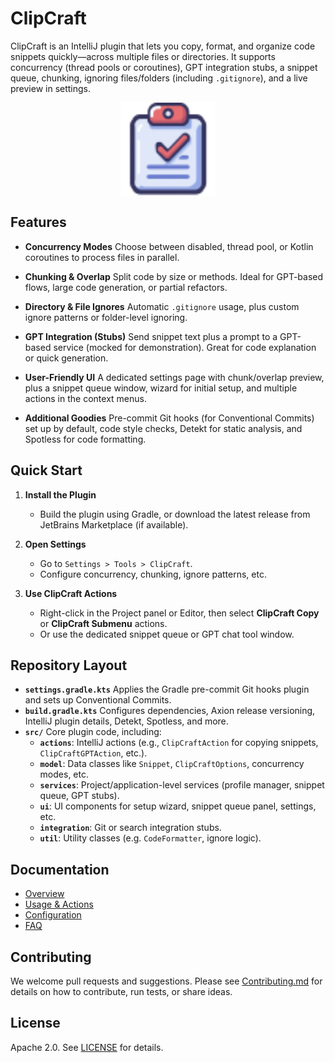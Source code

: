 # ClipCraft

ClipCraft is an IntelliJ plugin that lets you copy, format, and organize code snippets quickly—across multiple files or
directories. It supports concurrency (thread pools or coroutines), GPT integration stubs, a snippet queue, chunking,
ignoring files/folders (including `.gitignore`), and a live preview in settings.

<p style="display: flex; justify-content: center;">
  <img src="src/main/resources/icons/clipcraft_32.svg" alt="ClipCraft Logo" width="150"/>
</p>

## Features

- **Concurrency Modes**
  Choose between disabled, thread pool, or Kotlin coroutines to process files in parallel.

- **Chunking & Overlap**
  Split code by size or methods. Ideal for GPT-based flows, large code generation, or partial refactors.

- **Directory & File Ignores**
  Automatic `.gitignore` usage, plus custom ignore patterns or folder-level ignoring.

- **GPT Integration (Stubs)**
  Send snippet text plus a prompt to a GPT-based service (mocked for demonstration). Great for code explanation or quick
  generation.

- **User-Friendly UI**
  A dedicated settings page with chunk/overlap preview, plus a snippet queue window, wizard for initial setup, and
  multiple actions in the context menus.

- **Additional Goodies**
  Pre-commit Git hooks (for Conventional Commits) set up by default, code style checks, Detekt for static analysis, and
  Spotless for code formatting.

## Quick Start

1. **Install the Plugin**
    - Build the plugin using Gradle, or download the latest release from JetBrains Marketplace (if available).

2. **Open Settings**
    - Go to `Settings > Tools > ClipCraft`.
    - Configure concurrency, chunking, ignore patterns, etc.

3. **Use ClipCraft Actions**
    - Right-click in the Project panel or Editor, then select **ClipCraft Copy** or **ClipCraft Submenu** actions.
    - Or use the dedicated snippet queue or GPT chat tool window.

## Repository Layout

- **`settings.gradle.kts`**
  Applies the Gradle pre-commit Git hooks plugin and sets up Conventional Commits.
- **`build.gradle.kts`**
  Configures dependencies, Axion release versioning, IntelliJ plugin details, Detekt, Spotless, and more.
- **`src/`**
  Core plugin code, including:
    - **`actions`**: IntelliJ actions (e.g., `ClipCraftAction` for copying snippets, `ClipCraftGPTAction`, etc.).
    - **`model`**: Data classes like `Snippet`, `ClipCraftOptions`, concurrency modes, etc.
    - **`services`**: Project/application-level services (profile manager, snippet queue, GPT stubs).
    - **`ui`**: UI components for setup wizard, snippet queue panel, settings, etc.
    - **`integration`**: Git or search integration stubs.
    - **`util`**: Utility classes (e.g. `CodeFormatter`, ignore logic).

## Documentation

- [Overview](./docs/Overview.md)
- [Usage & Actions](./docs/Usage.md)
- [Configuration](./docs/Configuration.md)
- [FAQ](./docs/FAQ.md)

## Contributing

We welcome pull requests and suggestions. Please see [Contributing.md](./docs/Contributing.md) for details on how to
contribute, run tests, or share ideas.

## License

Apache 2.0. See [LICENSE](./LICENSE) for details.